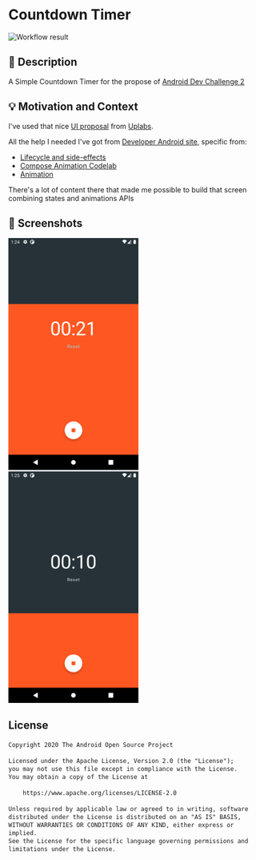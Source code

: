 # Countdown Timer

![Workflow result](https://github.com/andremion/AndroidDevChallenge-Compose-CountdownTimer/workflows/Check/badge.svg)


## :scroll: Description
A Simple Countdown Timer for the propose of [Android Dev Challenge 2](https://android-developers.googleblog.com/2021/03/android-dev-challenge-2.html)


## :bulb: Motivation and Context
I've used that nice [UI proposal](https://www.uplabs.com/posts/daily-ui-14-countdown-timer) from [Uplabs](https://www.uplabs.com/). 

All the help I needed I've got from [Developer Android site](https://developer.android.com), specific from:
- [Lifecycle and side-effects](https://developer.android.com/jetpack/compose/lifecycle)
- [Compose Animation Codelab](https://developer.android.com/codelabs/jetpack-compose-animation)
- [Animation](https://developer.android.com/jetpack/compose/animation)

There's a lot of content there that made me possible to build that screen combining states and animations APIs

## :camera_flash: Screenshots
<img src="/results/screenshot_1.png" width="260">&emsp;<img src="/results/screenshot_2.png" width="260">

## License
```
Copyright 2020 The Android Open Source Project

Licensed under the Apache License, Version 2.0 (the "License");
you may not use this file except in compliance with the License.
You may obtain a copy of the License at

    https://www.apache.org/licenses/LICENSE-2.0

Unless required by applicable law or agreed to in writing, software
distributed under the License is distributed on an "AS IS" BASIS,
WITHOUT WARRANTIES OR CONDITIONS OF ANY KIND, either express or implied.
See the License for the specific language governing permissions and
limitations under the License.
```
